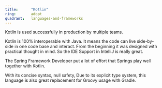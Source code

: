 ```yaml
---
title:      "Kotlin"
ring:       adopt
quadrant:   languages-and-frameworks
---
```


Kotlin is used successfully in production by multiple teams.

Kotlin is 100% interoperable with Java. It means the code can live side-by-side in one code base and interact.
From the beginning it was designed with practical thought in mind. So the IDE Support in IntelliJ is really great.

The Spring Framework Developer put a lot of effort that Springs play well together with Kotlin. 

With its concise syntax, null safety, 
Due to its explicit type system, this language is also great replacement for Groovy usage with Gradle.
